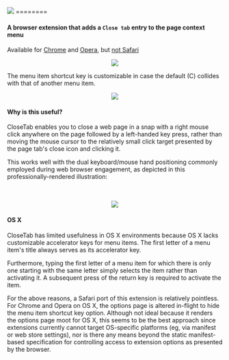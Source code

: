 <img src="http://hansifer.com/CloseTab/githubTitle.png">
========

#### A browser extension that adds a `Close tab` entry to the page context menu

Available for [Chrome](https://chrome.google.com/webstore/detail/closetab/lnchemdcmhoccciihokpdkkekmnejfhj) and [Opera](https://addons.opera.com/en/extensions/details/closetab/), but [not Safari](#osx)

<div align="center"><img src="http://hansifer.com/CloseTab/screenshot_chrome.png"></div>

The menu item shortcut key is customizable in case the default (C) collides with that of another menu item.

<div align="center"><img src="http://hansifer.com/CloseTab/options.png"></div>

#### Why is this useful?

CloseTab enables you to close a web page in a snap with a right mouse click anywhere on the page followed by a left-handed key press, rather than moving the mouse cursor to the relatively small click target presented by the page tab's close icon and clicking it.

This works well with the dual keyboard/mouse hand positioning commonly employed during web browser engagement, as depicted in this professionally-rendered illustration:

<div>&nbsp;</div>
<div>&nbsp;</div>

<div align="center"><img src="http://hansifer.com/CloseTab/hand_positioning.jpg"></div>

#### OS X<a name="osx"></a>

CloseTab has limited usefulness in OS X environments because OS X lacks customizable accelerator keys for menu items. The first letter of a menu item's title always serves as its accelerator key. 

Furthermore, typing the first letter of a menu item for which there is only one starting with the same letter simply selects the item rather than activating it. A subsequent press of the return key is required to activate the item.

For the above reasons, a Safari port of this extension is relatively pointless. For Chrome and Opera on OS X, the options page is altered in-flight to hide the menu item shortcut key option. Although not ideal because it renders the options page moot for OS X, this seems to be the best approach since extensions currently cannot target OS-specific platforms (eg, via manifest or web store settings), nor is there any means beyond the static manifest-based specification for controlling access to extension options as presented by the browser.
